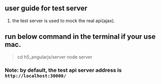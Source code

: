 ## user guide for test server

1. the test server is used to mock the real api(ajax).

## run below command in the terminal if your use mac.

> cd h5_angularjs/server
> node server

### Note: by default, the test api server address is `http://localhost:30000/`


